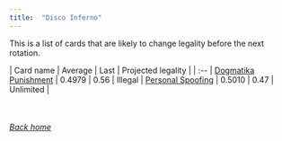 ```yaml
---
title:  "Disco Inferno"
---
```


This is a list of cards that are likely to change legality before the next rotation.

| Card name | Average | Last | Projected legality |
| :-- |
[Dogmatika Punishment](https://db.ygoprodeck.com/card/?search=Dogmatika%20Punishment) | 0.4979 | 0.56 | Illegal |
[Personal Spoofing](https://db.ygoprodeck.com/card/?search=Personal%20Spoofing) | 0.5010 | 0.47 | Unlimited |

<br>

###### [Back home](index)